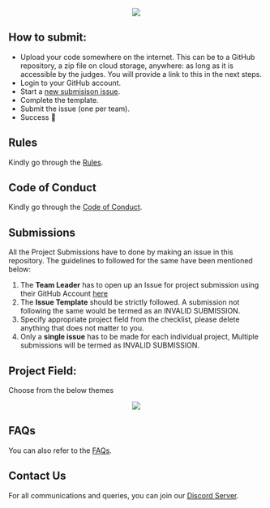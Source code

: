 <p align="center">
  <img src="https://i.imgur.com/bfDBQy1.jpeg" />
</p>


## How to submit:
- Upload your code somewhere on the internet. This can be to a GitHub repository, a zip file on cloud storage, anywhere: as long as it is accessible by the judges. You will provide a link to this in the next steps.
- Login to your GitHub account. 
- Start a [new submisison issue](https://github.com/scaleracademy/hackx-submissions/issues/new/choose).
- Complete the template. 
- Submit the issue (one per team). 
- Success 🎉

## Rules
Kindly go through the [Rules](https://github.com/scaleracademy/hackx-submissions/blob/main/rules.md).

## Code of Conduct
Kindly go through the [Code of Conduct](https://github.com/scaleracademy/hackx-submissions/blob/main/coc.md).

## Submissions
All the Project Submissions have to done by making an issue in this repository. The guidelines to followed for the same have been mentioned below:
1. The **Team Leader** has to open up an Issue for project submission using their GitHub Account [here](https://github.com/scaleracademy/hackx-submissions/issues/new/choose)
2. The **Issue Template** should be strictly followed. A submission not following the same would be termed as an INVALID SUBMISSION.
3. Specify appropriate project field from the checklist, please delete anything that does not matter to you.
4. Only a **single issue** has to be made for each individual project, Multiple submissions will be termed as INVALID SUBMISSION.

## Project Field:
Choose from the below themes
<p align="center">
  <img src="https://i.imgur.com/4FDB4od.jpg" />
</p>


## FAQs
You can also refer to the [FAQs](https://scalerdiscord.notion.site/scalerdiscord/Frequently-Asked-Questions-ca204bb1489140dfabe9218536aa8923).

## Contact Us
For all communications and queries, you can join our [Discord Server](https://discord.gg/4pR79vEKUE).
